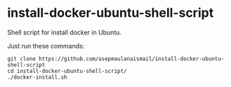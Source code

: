 # install-docker-ubuntu-shell-script
Shell script for install docker in Ubuntu.

Just run these commands:

```
git clone https://github.com/asepmaulanaismail/install-docker-ubuntu-shell-script
cd install-docker-ubuntu-shell-script/
./docker-install.sh
```
